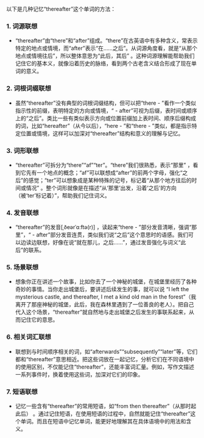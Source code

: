 以下是几种记忆“thereafter”这个单词的方法：

### 1. 词源联想
 - “thereafter”由“there”和“after”组成。“there”在古英语中有多种含义，常表示特定的地点或情境，而“after”表示“在……之后”。从词源角度看，就是“从那个地点或情境往后”，所以整体意思为“此后，其后” 。这种词源理解能帮助我们记住它的基本义，就像沿着历史的脉络，看到两个古老含义结合形成了现在单词的意义。

### 2. 词根词缀联想
 - 虽然“thereafter”没有典型的词根词缀结构，但可以把“there - ”看作一个类似指示性的前缀，表明特定的方向或情境，“ - after”可视为后缀，表时间或顺序上的“之后”。类比一些有类似表示方向或位置前缀加上表时间、顺序后缀构成的词，比如“hereafter”（从今以后），“here - ”和“there - ”类似，都是指示特定位置或情境，这样可以加深对“thereafter”结构和意义的理解与记忆。

### 3. 词形联想
 - “thereafter”可拆分为“there”“af”“ter”。“there”我们很熟悉，表示“那里” ，看到它先有一个地点的概念；“af”可以联想成“after”的前两个字母，强化“之后”的感觉；“ter”可以想象成是某种特殊的记号，标记着“从那个地方往后的时间或情况” 。整个词形就像是在描述“从‘那里’出发，沿着‘之后’的方向（被‘ter’标记着）”，帮助我们记住词义。

### 4. 发音联想
 - “thereafter”的发音[ˌðeərˈɑːftə(r)] ，读起来“there - ”部分发音清晰，强调“那里”，“ - after”部分发音连贯，类似我们说“之后”这个意思时的语感。我们可以边读边联想，好像在说“就在那儿，之后……”，通过发音强化与词义“此后”的联系。

### 5. 场景联想
 - 想象你正在讲述一个故事，比如你去了一个神秘的城堡，在城堡里经历了各种奇妙的事情。当你走出城堡后，要讲述后续发生的事，就可以说 “I left the mysterious castle, and thereafter, I met a kind old man in the forest”（我离开了那座神秘的城堡，此后，我在森林里遇到了一位善良的老人）。把自己代入这个场景，“thereafter”就自然地与走出城堡之后发生的事联系起来，从而记住它的意思。

### 6. 相关词汇联想
 - 联想到与时间顺序相关的词，如“afterwards”“subsequently”“later”等，它们都和“thereafter”意思相近。把这些词放在一起记忆，分析它们在不同语境中的使用区别，不仅能记住“thereafter”，还能丰富词汇量。例如，写作文描述一系列事件时，换着使用这些词，加深对它们的印象。 

### 7. 短语联想
 - 记忆一些含有“thereafter”的常用短语，如“from then thereafter”（从那时起此后） 。通过记住短语，在使用短语的过程中，自然就能记住“thereafter”这个单词。而且在短语中记忆单词，能更好地理解其在具体语境中的用法和含义。 